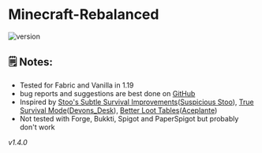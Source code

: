 # Minecraft-Rebalanced

![version](https://img.shields.io/badge/Minecraft-1.19-orange?style=flat-square)

## 🗒️ Notes:

- Tested for Fabric and Vanilla in 1.19
- bug reports and suggestions are best done on [GitHub](https://github.com/2mal3/Minecraft-Rebalanced/issues)
- Inspired by [Stoo's Subtle Survival Improvements](https://www.planetminecraft.com/data-pack/stoo-s-subtle-survival-improvements-combat-health-mobs-recipes-exploration/)([Suspicious Stoo](https://www.planetminecraft.com/member/suspicious_stoo/)), [True Survival Mode](https://www.planetminecraft.com/data-pack/true-survival-a-hardcore-minecraft-experience/)([Devons_Desk](https://www.planetminecraft.com/member/devons_desk/)), [Better Loot Tables](https://www.planetminecraft.com/data-pack/better-loot-tables-mobs-structures-blocks/)([Aceplante](https://www.planetminecraft.com/member/aceplante/))
- Not tested with Forge, Bukkti, Spigot and PaperSpigot but probably don't work

_v1.4.0_
